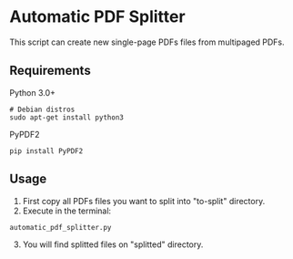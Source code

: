 # Automatic PDF Splitter

This script can create new single-page PDFs files from multipaged PDFs.

## Requirements

Python 3.0+

```
# Debian distros
sudo apt-get install python3
```

PyPDF2

```
pip install PyPDF2
```

## Usage

1. First copy all PDFs files you want to split into "to-split" directory.
2. Execute in the terminal: 

```
automatic_pdf_splitter.py
```

3. You will find splitted files on "splitted" directory.